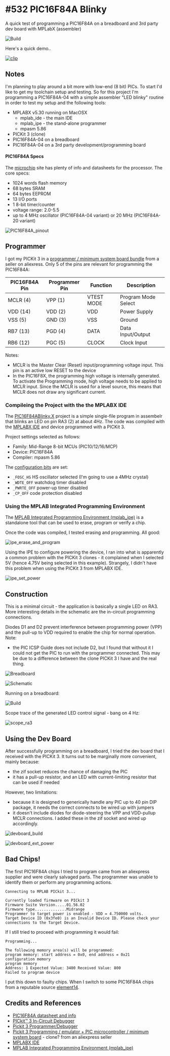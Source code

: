# #532 PIC16F84A Blinky

A quick test of programming a PIC16F84A on a breadboard and 3rd party dev board with MPLabX (assembler)

![Build](./assets/PIC16F84ABlinky_build.jpg?raw=true)

Here's a quick demo..

[![clip](https://img.youtube.com/vi/vAowaVov7Bk/0.jpg)](https://www.youtube.com/watch?v=vAowaVov7Bk)

## Notes

I'm planning to play around a bit more with low-end (8 bit) PICs. To start I'd like to get my toolchain setup and testing.
So for this project I'm programming a PIC16F84A-04 with a simple assembler "LED blinky" routine in order to test
my setup and the following tools:

* MPLABX v5.30 running on MacOSX
  * mplab_ide - the main IDE
  * mplab_ipe - the stand-alone programmer
  * mpasm 5.86
* PICKit 3 (clone)
* PIC16F84A-04 on a breadboard
* PIC16F84A-04 on a 3rd party development/programming board

#### PIC16F84A Specs

The [microchip](https://www.microchip.com/wwwproducts/en/PIC16F84A) site has plenty of info and datasheets for the processor. The core specs:

* 1024 words flash memory
* 68 bytes SRAM
* 64 bytes EEPROM
* 13 I/O ports
* 1 8-bit timer/counter
* voltage range: 2.0-5.5
* up to 4 MHz oscillator (PIC16F84A-04 variant) or 20 MHz (PIC16F84A-20 variant)

![PIC16F84A_pinout](./assets/PIC16F84A_pinout.png?raw=true)

## Programmer

I got my PICKit 3 in a [programmer / minimum system board bundle](https://www.aliexpress.com/item/1734894366.html) from a seller on aliexress.
Only 5 of the pins are relevant for programming the PIC16F84A:

| PIC16F84A Pin | Programmer Pin | Function   | Description         |
|---------------|----------------|------------|---------------------|
| MCLR  (4)     | VPP (1)        | VTEST MODE | Program Mode Select |
| VDD   (14)    | VDD (2)        | VDD        | Power Supply        |
| VSS   (5)     | GND (3)        | VSS        | Ground              |
| RB7   (13)    | PGD (4)        | DATA       | Data Input/Output   |
| RB6   (12)    | PGC (5)        | CLOCK      | Clock Input         |

Notes:

* MCLR is the Master Clear (Reset) input/programming voltage input. This pin is an active low RESET to the device
* In the PIC16F8X, the programming high voltage is internally generated. To activate the Programming mode, high voltage needs to be applied to MCLR input. Since the MCLR is used for a level source, this means that MCLR does not draw any significant current.

### Compileing the Project with the the MPLABX IDE


The [PIC16F84ABlinky.X](./PIC16F84ABlinky.X) project is a simple single-file program in assembelr that blinks an LED on pin RA3 (2) at about 4Hz.
The code was compiled with the [MPLABX IDE](https://www.microchip.com/mplab/mplab-x-ide) and device programmed with a PICKit 3.

Project settings selected as follows:

* Family: Mid-Range 8-bit MCUs (PIC10/12/16/MCP)
* Device: PIC16F84A
* Compiler: mpasm 5.86

The [configuration bits](https://microchipdeveloper.com/mplabx:view-and-set-configuration-bits) are set:

* `_FOSC_HS` HS oscillator selected (I'm going to use a 4MHz crystal)
* `_WDTE_OFF` watchdog timer disabled
* `_PWRTE_OFF` power-up timer disabled
* `_CP_OFF` code protection disabled

### Using the MPLAB Integrated Programming Environment

The [MPLAB Integrated Programming Environment (mplab_ipe)](https://www.microchip.com/mplab/mplab-integrated-programming-environment)
is a standalone tool that can be used to erase, program or verify a chip.

Once the code was compiled, I tested erasing and programming. All good:

![ipe_erase_and_program](./assets/ipe_erase_and_program.png?raw=true)

Using the IPE to configure powering the device, I ran into what is apparently a common problem with the PICKit 3 clones - it complained
when I selected 5V (hence 4.75V being selected in this example). Strangely, I didn't have this problem when using the PICKit 3 from MPLABX IDE.

![ipe_set_power](./assets/ipe_set_power.png?raw=true)

## Construction

This is a minimal circuit - the application is basically a single LED on RA3.
More interesting details in the schematic are the in-circuit programming connections.

Diodes D1 and D2 prevent interference between programming power (VPP) and the pull-up to VDD required to enable the chip for normal operation.
Note:

* the PIC ICSP Guide does not include D2, but I found that without it I could not get the PIC to run with the programmer connected. This may be due to a difference between the clone PICKit 3 I have and the real thing.

![Breadboard](./assets/PIC16F84ABlinky_bb.jpg?raw=true)

![Schematic](./assets/PIC16F84ABlinky_schematic.jpg?raw=true)

Running on a breadboard:

![Build](./assets/PIC16F84ABlinky_build.jpg?raw=true)

Scope trace of the generated LED control signal - bang on 4 Hz:

![scope_ra3](./assets/scope_ra3.gif?raw=true)

## Using the Dev Board

After successfully programming on a breadboard, I tried the dev board that I received with the PICKit 3.
It turns out to be marginally more convenient, mainly because:

* the zif socket reduces the chance of damaging the PIC
* it has a pull-up resistor, and an LED with current-limiting resistor that can be used if needed

However, two limitations:

* because it is designed to generically handle any PIC up to 40 pin DIP package, it needs the correct connects to be wired up with jumpers
* it doesn't include diodes for diode-steering the VPP and VDD-pullup MCLR connections. I added these in the zif socket and wired up accordingly.

![devboard_build](./assets/devboard_build.jpg?raw=true)

![devboard_ext_power](./assets/devboard_ext_power.jpg?raw=true)

## Bad Chips!

The first PIC16F84A chips I tried to program came from an aliexpress supplier and were clearly salvaged parts.
The programmer was unable to identify them or perform any programming actions.

```
Connecting to MPLAB PICkit 3...

Currently loaded firmware on PICkit 3
Firmware Suite Version.....01.56.02
Firmware type..............Midrange
Programmer to target power is enabled - VDD = 4.750000 volts.
Target Device ID (0x3fe0) is an Invalid Device ID. Please check your connections to the Target Device.
```

If I still tried to proceed with programming it would fail:

```
Programming...

The following memory area(s) will be programmed:
program memory: start address = 0x0, end address = 0x21
configuration memory
program memory
Address: 1 Expected Value: 3400 Received Value: 800
Failed to program device
```

I put this down to faulty chips. When I switch to some PIC16F84A chips from a reputable source [element14](https://sg.element14.com/microchip/pic16f84a-04-p/mcu-8bit-pic16-4mhz-dip-18/dp/9760865?st=PIC16F84A).

## Credits and References

* [PIC16F84A datasheet and info](https://www.microchip.com/wwwproducts/en/PIC16F84A)
* [PICkit™ 3 In-Circuit Debugger](https://www.microchip.com/developmenttools/ProductDetails/PG164130)
* [Pickit 3 Programmer/Debugger](https://components101.com/misc/pickit3-programmer-debugger-pinout-connections-datasheet)
* [Pickit 3 Programming / emulator + PIC microcontroller / minimum system board](https://www.aliexpress.com/item/1734894366.html) - clone? from an aliexpress seller
* [MPLABX IDE](https://www.microchip.com/mplab/mplab-x-ide)
* [MPLAB Integrated Programming Environment (mplab_ipe)](https://www.microchip.com/mplab/mplab-integrated-programming-environment)
